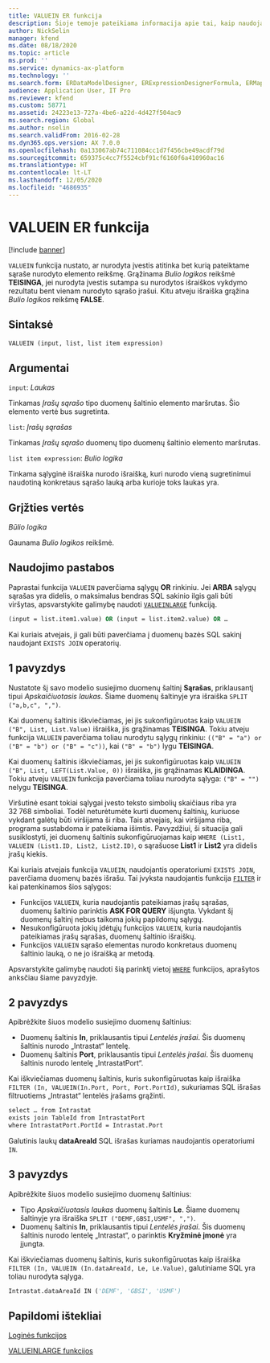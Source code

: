 ```yaml
---
title: VALUEIN ER funkcija
description: Šioje temoje pateikiama informacija apie tai, kaip naudojama VALUEIN elektroninių ataskaitų (ER) funkcija.
author: NickSelin
manager: kfend
ms.date: 08/18/2020
ms.topic: article
ms.prod: ''
ms.service: dynamics-ax-platform
ms.technology: ''
ms.search.form: ERDataModelDesigner, ERExpressionDesignerFormula, ERMappedFormatDesigner, ERModelMappingDesigner
audience: Application User, IT Pro
ms.reviewer: kfend
ms.custom: 58771
ms.assetid: 24223e13-727a-4be6-a22d-4d427f504ac9
ms.search.region: Global
ms.author: nselin
ms.search.validFrom: 2016-02-28
ms.dyn365.ops.version: AX 7.0.0
ms.openlocfilehash: 0a133067ab74c711084cc1d7f456cbe49acdf79d
ms.sourcegitcommit: 659375c4cc7f5524cbf91cf6160f6a410960ac16
ms.translationtype: HT
ms.contentlocale: lt-LT
ms.lasthandoff: 12/05/2020
ms.locfileid: "4686935"
---
```

# <a name="valuein-er-function"></a>VALUEIN ER funkcija

[!include [banner](../includes/banner.md)]

`VALUEIN` funkcija nustato, ar nurodyta įvestis atitinka bet kurią pateiktame sąraše nurodyto elemento reikšmę. Grąžinama *Bulio logikos* reikšmė **TEISINGA**, jei nurodyta įvestis sutampa su nurodytos išraiškos vykdymo rezultatu bent vienam nurodyto sąrašo įrašui. Kitu atveju išraiška grąžina *Bulio logikos* reikšmę **FALSE**.

## <a name="syntax"></a>Sintaksė

```vb
VALUEIN (input, list, list item expression)
```

## <a name="arguments"></a>Argumentai

`input`: *Laukas*

Tinkamas *Įrašų sąrašo* tipo duomenų šaltinio elemento maršrutas. Šio elemento vertė bus sugretinta.

`list`: *Įrašų sąrašas*

Tinkamas *Įrašų sąrašo* duomenų tipo duomenų šaltinio elemento maršrutas.

`list item expression`: *Bulio logika*

Tinkama sąlyginė išraiška nurodo išraišką, kuri nurodo vieną sugretinimui naudotiną konkretaus sąrašo lauką arba kurioje toks laukas yra.

## <a name="return-values"></a>Grįžties vertės

*Būlio logika*

Gaunama *Bulio logikos* reikšmė.

## <a name="usage-notes"></a>Naudojimo pastabos

Paprastai funkcija `VALUEIN` paverčiama sąlygų **OR** rinkiniu. Jei **ARBA** sąlygų sąrašas yra didelis, o maksimalus bendras SQL sakinio ilgis gali būti viršytas, apsvarstykite galimybę naudoti [`VALUEINLARGE`](er-functions-logical-valueinlarge.md) funkciją.

```vb
(input = list.item1.value) OR (input = list.item2.value) OR …
```

Kai kuriais atvejais, ji gali būti paverčiama į duomenų bazės SQL sakinį naudojant `EXISTS JOIN` operatorių.

## <a name="example-1"></a>1 pavyzdys

Nustatote šį savo modelio susiejimo duomenų šaltinį **Sąrašas**, priklausantį tipui *Apskaičiuotasis laukas*. Šiame duomenų šaltinyje yra išraiška `SPLIT ("a,b,c", ",")`.

Kai duomenų šaltinis iškviečiamas, jei jis sukonfigūruotas kaip `VALUEIN ("B", List, List.Value)` išraiška, jis grąžinamas **TEISINGA**. Tokiu atveju funkcija `VALUEIN` paverčiama toliau nurodytu sąlygų rinkiniu: `(("B" = "a") or ("B" = "b") or ("B" = "c"))`, kai `("B" = "b")` lygu **TEISINGA**.

Kai duomenų šaltinis iškviečiamas, jei jis sukonfigūruotas kaip `VALUEIN ("B", List, LEFT(List.Value, 0))` išraiška, jis grąžinamas **KLAIDINGA**. Tokiu atveju `VALUEIN` funkcija paverčiama toliau nurodyta sąlyga: `("B" = "")` nelygu **TEISINGA**.

Viršutinė esant tokiai sąlygai įvesto teksto simbolių skaičiaus riba yra 32 768 simboliai. Todėl neturėtumėte kurti duomenų šaltinių, kuriuose vykdant galėtų būti viršijama ši riba. Tais atvejais, kai viršijama riba, programa sustabdoma ir pateikiama išimtis. Pavyzdžiui, ši situacija gali susiklostyti, jei duomenų šaltinis sukonfigūruojamas kaip `WHERE (List1, VALUEIN (List1.ID, List2, List2.ID)`, o sąrašuose **List1** ir **List2** yra didelis įrašų kiekis.

Kai kuriais atvejais funkcija `VALUEIN`, naudojantis operatoriumi `EXISTS JOIN`, paverčiama duomenų bazės išrašu. Tai įvyksta naudojantis funkcija  [`FILTER`](er-functions-list-filter.md) ir kai patenkinamos šios sąlygos:

- Funkcijos `VALUEIN`, kuria naudojantis pateikiamas įrašų sąrašas, duomenų šaltinio parinktis **ASK FOR QUERY** išjungta. Vykdant šį duomenų šaltinį nebus taikoma jokių papildomų sąlygų.
- Nesukonfigūruota jokių įdėtųjų funkcijos `VALUEIN`, kuria naudojantis pateikiamas įrašų sąrašas, duomenų šaltinio išraiškų.
- Funkcijos `VALUEIN` sąrašo elementas nurodo konkretaus duomenų šaltinio lauką, o ne jo išraišką ar metodą.

Apsvarstykite galimybę naudoti šią parinktį vietoj [`WHERE`](er-functions-list-where.md) funkcijos, aprašytos anksčiau šiame pavyzdyje.

## <a name="example-2"></a>2 pavyzdys

Apibrėžkite šiuos modelio susiejimo duomenų šaltinius:

- Duomenų šaltinis **In**, priklausantis tipui *Lentelės įrašai*. Šis duomenų šaltinis nurodo „Intrastat“ lentelę.
- Duomenų šaltinis **Port**, priklausantis tipui *Lentelės įrašai*. Šis duomenų šaltinis nurodo lentelę „IntrastatPort“.

Kai iškviečiamas duomenų šaltinis, kuris sukonfigūruotas kaip išraiška `FILTER (In, VALUEIN(In.Port, Port, Port.PortId)`, sukuriamas SQL išrašas filtruotiems „Intrastat“ lentelės įrašams grąžinti.

```vb
select … from Intrastat
exists join TableId from IntrastatPort
where IntrastatPort.PortId = Intrastat.Port
```

Galutinis laukų **dataAreaId** SQL išrašas kuriamas naudojantis operatoriumi `IN`.

## <a name="example-3"></a>3 pavyzdys

Apibrėžkite šiuos modelio susiejimo duomenų šaltinius:

- Tipo *Apskaičiuotasis laukas* duomenų šaltinis **Le**. Šiame duomenų šaltinyje yra išraiška `SPLIT ("DEMF,GBSI,USMF", ",")`.
- Duomenų šaltinis **In**, priklausantis tipui *Lentelės įrašai*. Šis duomenų šaltinis nurodo lentelę „Intrastat“, o parinktis **Kryžminė įmonė** yra įjungta.

Kai iškviečiamas duomenų šaltinis, kuris sukonfigūruotas kaip išraiška `FILTER (In, VALUEIN (In.dataAreaId, Le, Le.Value)`, galutiniame SQL yra toliau nurodyta sąlyga.

```vb
Intrastat.dataAreaId IN ('DEMF', 'GBSI', 'USMF')
```

## <a name="additional-resources"></a>Papildomi ištekliai

[Loginės funkcijos](er-functions-category-logical.md)

[VALUEINLARGE funkcijos](er-functions-logical-valueinlarge.md)
